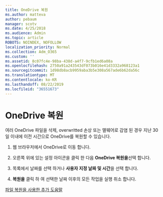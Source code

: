 ```yaml
---
title: OneDrive 복원
ms.author: matteva
author: pebaum
manager: scotv
ms.date: 4/25/2018
ms.audience: Admin
ms.topic: article
ROBOTS: NOINDEX, NOFOLLOW
localization_priority: Normal
ms.collection: Adm_O365
ms.custom: ''
ms.assetid: 8c07fc4e-98ba-438d-a4f7-9cfb1ed6a08a
ms.openlocfilehash: 2750a91a243543df073b016e41d3332a968123a1
ms.sourcegitcommit: 1d98db8acb9959aba3b5e308a567ade6b62da56c
ms.translationtype: MT
ms.contentlocale: ko-KR
ms.lasthandoff: 08/22/2019
ms.locfileid: "36551673"
---
```

# <a name="restore-your-onedrive"></a>OneDrive 복원

여러 OneDrive 파일을 삭제, overwritted 손상 또는 맬웨어로 감염 된 경우 지난 30 일 이내에 이전 시간으로 OneDrive를 복원할 수 있습니다.
  
1. 웹 브라우저에서 OneDrive로 이동 합니다.
    
2. 오른쪽 위에 있는 설정 아이콘을 클릭 한 다음 **OneDrive 복원을**선택 합니다.
    
3. 목록에서 날짜를 선택 하거나 **사용자 지정 날짜 및 시간**을 선택 합니다.
    
4. **복원을** 클릭 하 여 선택한 날짜 이후의 모든 작업을 실행 취소 합니다. 
    
[파일 복원을 사용한 추가 도움말](https://go.microsoft.com/fwlink/?linkid=872874)
  


